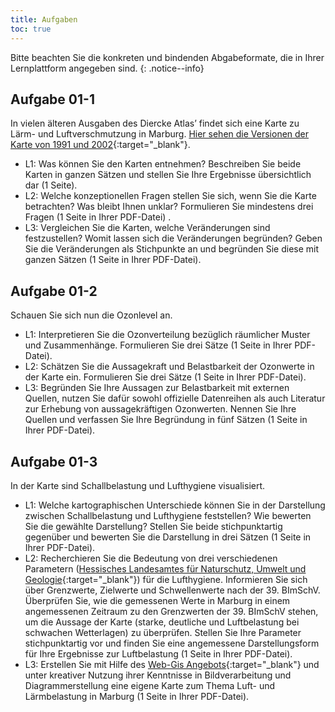 ```yaml
---
title: Aufgaben
toc: true
---
```


Bitte beachten Sie die konkreten und bindenden Abgabeformate, die in Ihrer Lernplattform angegeben sind.
{: .notice--info}

## Aufgabe 01-1

In vielen älteren Ausgaben des Diercke Atlas’ findet sich eine Karte zu Lärm- und Luftverschmutzung in Marburg. [Hier sehen die Versionen der Karte von 1991 und 2002](https://ilias.uni-marburg.de/goto.php?target=file_1881309_download&client_id=UNIMR){:target="_blank"}.
  * L1: Was können Sie den Karten entnehmen? Beschreiben Sie beide Karten in ganzen Sätzen und stellen Sie Ihre Ergebnisse übersichtlich dar (1 Seite).
  * L2: Welche konzeptionellen Fragen stellen Sie sich, wenn Sie die Karte betrachten? Was bleibt Ihnen unklar? Formulieren Sie mindestens drei Fragen (1 Seite in Ihrer PDF-Datei) .
  * L3: Vergleichen Sie die Karten, welche Veränderungen sind festzustellen? Womit lassen sich die Veränderungen begründen? Geben Sie die Veränderungen als Stichpunkte an und begründen Sie diese mit ganzen Sätzen (1 Seite in Ihrer PDF-Datei).

## Aufgabe 01-2

Schauen Sie sich nun die Ozonlevel an.
  * L1: Interpretieren Sie die Ozonverteilung bezüglich räumlicher Muster und Zusammenhänge. Formulieren Sie drei Sätze (1 Seite in Ihrer PDF-Datei).
  * L2: Schätzen Sie die Aussagekraft und Belastbarkeit der Ozonwerte in der Karte ein. Formulieren Sie drei Sätze (1 Seite in Ihrer PDF-Datei).
  * L3: Begründen Sie Ihre Aussagen zur Belastbarkeit mit externen Quellen, nutzen Sie dafür sowohl offizielle Datenreihen als auch Literatur zur Erhebung von aussagekräftigen Ozonwerten. Nennen Sie Ihre Quellen und verfassen Sie Ihre Begründung in fünf Sätzen (1 Seite in Ihrer PDF-Datei).


## Aufgabe 01-3

In der Karte sind Schallbelastung und Lufthygiene visualisiert.
  * L1: Welche kartographischen Unterschiede können Sie in der Darstellung zwischen Schallbelastung und Lufthygiene feststellen? Wie bewerten Sie die gewählte Darstellung? Stellen Sie beide stichpunktartig gegenüber und bewerten Sie die Darstellung in drei Sätzen (1 Seite in Ihrer PDF-Datei).
  * L2: Recherchieren Sie die Bedeutung von drei verschiedenen Parametern ([Hessisches Landesamtes für Naturschutz, Umwelt und Geologie](https://www.hlnug.de){:target="_blank"}) für die Lufthygiene. Informieren Sie sich über Grenzwerte, Zielwerte und Schwellenwerte nach der 39. BImSchV. Überprüfen Sie, wie die gemessenen Werte in Marburg in einem angemessenen Zeitraum zu den Grenzwerten der 39. BImSchV stehen, um die Aussage der Karte (starke, deutliche und Luftbelastung bei schwachen Wetterlagen) zu überprüfen. Stellen Sie Ihre Parameter stichpunktartig vor und finden Sie eine angemessene Darstellungsform für Ihre Ergebnisse zur Luftbelastung (1 Seite in Ihrer PDF-Datei).
  * L3: Erstellen Sie mit Hilfe des [Web-Gis Angebots](https://www.hlnug.de){:target="_blank"} und unter kreativer Nutzung ihrer Kenntnisse in Bildverarbeitung und Diagrammerstellung eine eigene Karte zum Thema Luft- und Lärmbelastung in Marburg (1 Seite in Ihrer PDF-Datei). 
